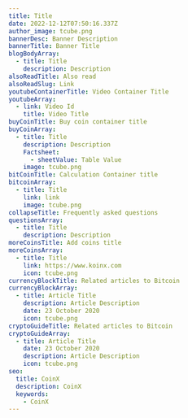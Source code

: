 ```yaml
---
title: Title
date: 2022-12-12T07:50:16.337Z
author_image: tcube.png
bannerDesc: Banner Description
bannerTitle: Banner Title
blogBodyArray:
  - title: Title
    description: Description
alsoReadTitle: Also read
alsoReadSlug: Link
youtubeContainerTitle: Video Container Title
youtubeArray:
  - link: Video Id
    title: Video Title
buyCoinTitle: Buy coin container title
buyCoinArray:
  - title: Title
    description: Description
    Factsheet:
      - sheetValue: Table Value
    image: tcube.png
bitCoinTitle: Calculation Container title
bitcoinArray:
  - title: Title
    link: link
    image: tcube.png
collapseTitle: Frequently asked questions
questionsArray:
  - title: Title
    description: Description
moreCoinsTitle: Add coins title
moreCoinsArray:
  - title: Title
    link: https://www.koinx.com
    icon: tcube.png
currencyBlockTitle: Related articles to Bitcoin
currencyBlockArray:
  - title: Article Title
    description: Article Description
    date: 23 October 2020
    icon: tcube.png
cryptoGuideTitle: Related articles to Bitcoin
cryptoGuideArray:
  - title: Article Title
    date: 23 October 2020
    description: Article Description
    icon: tcube.png
seo:
  title: CoinX
  description: CoinX
  keywords:
    - CoinX
---
```


